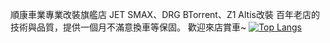 順康車業專業改裝旗艦店
JET SMAX、DRG BTorrent、Z1 Altis改裝
百年老店的技術與品質，提供一個月不滿意換車等保固。
歡迎來店賞車~
[![Top Langs](https://github-readme-stats.vercel.app/api/top-langs/?username=creeper531100)](www.google.com)
<!---
creeper531100/creeper531100 is a ✨ special ✨ repository because its `README.md` (this file) appears on your GitHub profile.
You can click the Preview link to take a look at your changes.
--->
